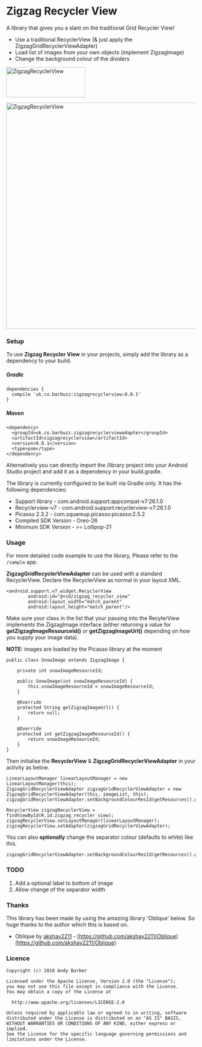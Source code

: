 # Zigzag Recycler View

A library that gives you a slant on the traditional Grid Recycler View!

* Use a traditional RecyclerView (& just apply the ZigzagGridRecyclerViewAdapter)
* Load list of images from your own objects (implement ZigzagImage)
* Change the background colour of the dividers

<p>
<a href="https://play.google.com/store/apps/details?id=uk.co.barbuzz.zigzagrecyclerview.sample"><img src="https://github.com/andyb129/ZigzagRecyclerView/blob/master/screenshots%2Fgoogle_play_badge.png" height="80" width="210" alt="ZigzagRecyclerView"/></a>
</p>
<p>
<img src="https://github.com/andyb129/ZigzagRecyclerView/blob/master/screenshots%2Fzigzag_recycler_view_anim.gif" height="600" alt="ZigzagRecyclerView"/>
</p>
  
<!--![optional caption text](screenshots/zigzag_recycler_view_anim.gif)-->

### Setup
To use **Zigzag Recycler View** in your projects, simply add the library as a dependency to your build.

##### Gradle
```
dependencies {
  compile 'uk.co.barbuzz:zigzagrecyclerview:0.0.1'
}
```

##### Maven
```
<dependency>
  <groupId>uk.co.barbuzz.zigzagrecyclerviewadapter</groupId>
  <artifactId>zigzagrecyclerview</artifactId>
  <version>0.0.1</version>
  <type>pom</type>
</dependency>
```

Alternatively you can directly import the /library project into your Android Studio project and add it as a dependency in your build.gradle.

The library is currently configured to be built via Gradle only. It has the following dependencies:

* Support library         - com.android.support:appcompat-v7:26.1.0
* Recyclerview-v7         - com.android.support:recyclerview-v7:26.1.0
* Picasso 2.3.2           - com.squareup.picasso:picasso:2.5.2
* Compiled SDK Version    - Oreo-26
* Minimum SDK Version     - >= Lollipop-21

### Usage
For more detailed code example to use the library, Please refer to the `/sample` app.

**ZigzagGridRecyclerViewAdapter** can be used with a standard RecyclerView. Declare the RecyclerView as normal in your layout XML.

```
<android.support.v7.widget.RecyclerView
        android:id="@+id/zigzag_recycler_view"
        android:layout_width="match_parent"
        android:layout_height="match_parent"/>
```

Make sure your class in the list that your passing into the RecylerView implements the ZigzagImage interface
(either returning a value for **getZigzagImageResourceId()** or **getZigzagImageUrl()** depending on how you supply your image data).

**NOTE:** images are loaded by the Picasso library at the moment

```
public class SnowImage extends ZigzagImage {

    private int snowImageResourceId;

    public SnowImage(int snowImageResourceId) {
        this.snowImageResourceId = snowImageResourceId;
    }

    @Override
    protected String getZigzagImageUrl() {
        return null;
    }

    @Override
    protected int getZigzagImageResourceId() {
        return snowImageResourceId;
    }
}
```

Then initialise the **RecyclerView** & **ZigzagGridRecyclerViewAdapter** in your activity as below.

```
LinearLayoutManager linearLayoutManager = new LinearLayoutManager(this);
ZigzagGridRecyclerViewAdapter zigzagGridRecyclerViewAdapter = new ZigzagGridRecyclerViewAdapter(this, imageList, this);
zigzagGridRecyclerViewAdapter.setBackgroundColourResId(getResources().getColor(R.color.separator));

RecyclerView zigzagRecyclerView = findViewById(R.id.zigzag_recycler_view);
zigzagRecyclerView.setLayoutManager(linearLayoutManager);
zigzagRecyclerView.setAdapter(zigzagGridRecyclerViewAdapter);
```

You can also **optionally** change the separator colour (defaults to white) like this.

```
zigzagGridRecyclerViewAdapter.setBackgroundColourResId(getResources().getColor(R.color.separator));
```

### TODO
1. Add a optional label to bottom of image
2. Allow change of the separator width

### Thanks

This library has been made by using the amazing library 'Oblique' below. So huge thanks to the author which this is based on.

* Oblique by [akshay2211](https://github.com/akshay2211) - [https://github.com/akshay2211/Oblique](https://github.com/akshay2211/Oblique)


### Licence
```
Copyright (c) 2018 Andy Barber

Licensed under the Apache License, Version 2.0 (the "License");
you may not use this file except in compliance with the License.
You may obtain a copy of the License at

  http://www.apache.org/licenses/LICENSE-2.0

Unless required by applicable law or agreed to in writing, software
distributed under the License is distributed on an "AS IS" BASIS,
WITHOUT WARRANTIES OR CONDITIONS OF ANY KIND, either express or implied.
See the License for the specific language governing permissions and
limitations under the License.
```
